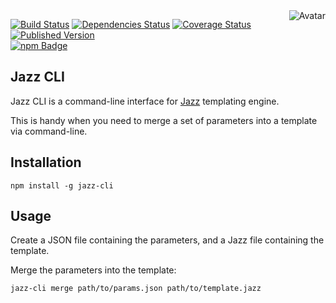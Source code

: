 <img align="right" src="https://raw.github.com/cliffano/jazz-cli/master/avatar.jpg" alt="Avatar"/>

[![Build Status](https://secure.travis-ci.org/cliffano/jazz-cli.png?branch=master)](http://travis-ci.org/cliffano/jazz-cli)
[![Dependencies Status](https://david-dm.org/cliffano/jazz-cli.png)](http://david-dm.org/cliffano/jazz-cli)
[![Coverage Status](https://coveralls.io/repos/cliffano/jazz-cli/badge.png?branch=master)](https://coveralls.io/r/cliffano/jazz-cli?branch=master)
[![Published Version](https://badge.fury.io/js/jazz-cli.png)](http://badge.fury.io/js/jazz-cli)
<br/>
[![npm Badge](https://nodei.co/npm/jazz-cli.png)](http://npmjs.org/package/jazz-cli)

Jazz CLI
--------

Jazz CLI is a command-line interface for [Jazz](http://github.com/shinetech/jazz) templating engine.

This is handy when you need to merge a set of parameters into a template via command-line.

Installation
------------

    npm install -g jazz-cli

Usage
-----

Create a JSON file containing the parameters, and a Jazz file containing the template.

Merge the parameters into the template:

    jazz-cli merge path/to/params.json path/to/template.jazz
